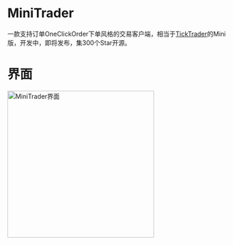 # MiniTrader
一款支持订单OneClickOrder下单风格的交易客户端，相当于[TickTrader](http://www.openctp.cn/download.html)的Mini版，开发中，即将发布，集300个Star开源。

# 界面
<img width="329" alt="MiniTrader界面" src="https://github.com/openctp/MiniTrader/assets/83346523/d9831bb9-b73c-493b-acfc-45a3dd7fee59">
